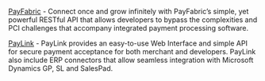[PayFabric](PayFabric/README.md) - Connect once and grow infinitely with PayFabric’s simple, yet powerful RESTful API that allows developers to bypass the complexities and PCI challenges that accompany integrated payment processing software.

[PayLink](PayLink/README.md) - PayLink provides an easy-to-use Web Interface and simple API for secure payment acceptance for both merchant and developers. PayLink also include ERP connectors that allow seamless integration with Microsoft Dynamics GP, SL and SalesPad.
